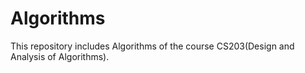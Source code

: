 # Algorithms
This repository includes Algorithms of the course CS203(Design and Analysis of Algorithms).
